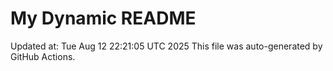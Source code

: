 # My Dynamic README
Updated at: Tue Aug 12 22:21:05 UTC 2025
This file was auto-generated by GitHub Actions.

